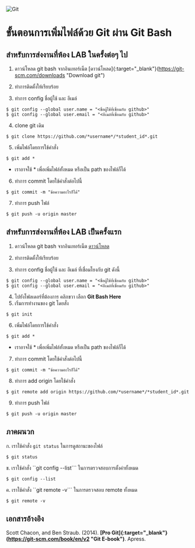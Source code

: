 ![Git](https://git-scm.com/images/logo@2x.png)

# ขั้นตอนการเพิ่มไฟล์ด้วย Git ผ่าน Git Bash

## สำหรับการส่งงานที่ห้อง LAB ในครั้งต่อๆ ไป

1. ดาวน์โหลด git bash จากอินเทอร์เน็ต
[ดาวน์โหลด]{:target="_blank"}(https://git-scm.com/downloads "Download git")

2. ทำการติดตั้งให้เรียบร้อย
3. ทำการ config ชื่อผู้ใช้ และ อีเมล์
```shell
$ git config --global user.name = "<ชื่อผู้ใช้ที่เชื่อมกับ github>"
$ git config --global user.email = "<อีเมล์ที่เชื่อมกับ github>"
```
4. clone git เดิม
```shell
$ git clone https://github.com/*username*/*student_id*.git
```
5. เพิ่มไฟล์โดยการใช้คำสั่ง
```shell
$ git add *
```
- เราอาจใช้ * เพื่อเพิ่มไฟล์ทั้งหมด หรือเป็น path ของไฟล์ก็ได้
6. ทำการ commit โดยใช้คำสั่งต่อไปนี้
```shell
$ git commit -m "ข้อความอะไรก็ได้"
```
7. ทำการ push ไฟล์
```shell
$ git push -u origin master
```
## สำหรับการส่งงานที่ห้อง LAB เป็นครั้งแรก

1. ดาวน์โหลด git bash จากอินเทอร์เน็ต
[ดาวน์โหลด](https://git-scm.com/downloads "Download git")

2. ทำการติดตั้งให้เรียบร้อย
3. ทำการ config ชื่อผู้ใช้ และ อีเมล์ ที่เชื่อมโยงกับ git ดังนี้
```shell
$ git config --global user.name = "<ชื่อผู้ใช้ที่เชื่อมกับ github>"
$ git config --global user.email = "<อีเมล์ที่เชื่อมกับ github>"
```
4. ไปยังโฟลเดอร์ที่ต้องการ คลิกขวา เลือก **Git Bash Here**
5. เริ่มการทำงานของ git โดยสั่ง
```shell
$ git init
```
6. เพิ่มไฟล์โดยการใช้คำสั่ง
```shell
$ git add *
```
- เราอาจใช้ * เพื่อเพิ่มไฟล์ทั้งหมด หรือเป็น path ของไฟล์ก็ได้
7. ทำการ commit โดยใช้คำสั่งต่อไปนี้
```shell
$ git commit -m "ข้อความอะไรก็ได้"
```
8. ทำการ add origin โดยใช้คำสั่ง
```shell
$ git remote add origin https://github.com/*username*/*student_id*.git
```
9. ทำการ push ไฟล์
```shell
$ git push -u origin master
```

## ภาคผนวก
ก. เราใช้คำสั่ง ```git status``` ในการดูสถานะของไฟล์
```shell
$ git status
```
ข. เราใช้คำสั่ง ``git config --list``` ในการตรวจสอบการตั้งค่าทั้งหมด
```shell
$ git config --list
```
ค. เราใช้คำสั่ง ``git remote -v``` ในการตรวจสอบ remote ทั้งหมด
```shell
$ git remote -v
```

## เอกสารอ้างอิง
Scott Chacon, and Ben Straub. (2014). **[Pro Git]{:target="_blank"}(https://git-scm.com/book/en/v2 "Git E-book")**. Apress.
